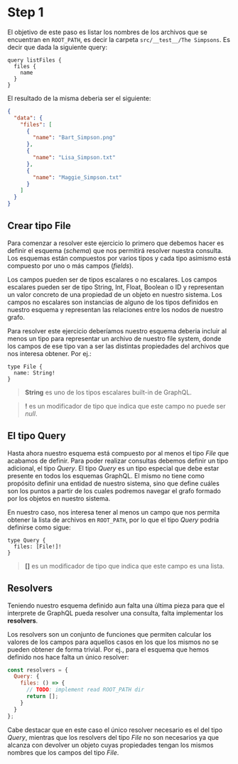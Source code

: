 # Step 1

El objetivo de este paso es listar los nombres de los archivos que se encuentran en `ROOT_PATH`, es decir la carpeta `src/__test__/The Simpsons`. Es decir que dada la siguiente query:

```gql
query listFiles {
  files {
    name
  }
}
```

El resultado de la misma deberia ser el siguiente:

```json
{
  "data": {
    "files": [
      {
        "name": "Bart_Simpson.png"
      },
      {
        "name": "Lisa_Simpson.txt"
      },
      {
        "name": "Maggie_Simpson.txt"
      }
    ]
  }
}
```

## Crear tipo __File__

Para comenzar a resolver este ejercicio lo primero que debemos hacer es definir el esquema (_schema_) que nos permitirá resolver nuestra consulta. Los esquemas están compuestos por varios tipos y cada tipo asimismo está compuesto por uno o más campos (_fields_).

Los campos pueden ser de tipos escalares o no escalares. Los campos escalares pueden ser de tipo String, Int, Float, Boolean o ID y representan un valor concreto de una propiedad de un objeto en nuestro sistema. Los campos no escalares son instancias de alguno de los tipos definidos en nuestro esquema y representan las relaciones entre los nodos de nuestro grafo.

Para resolver este ejercicio deberíamos nuestro esquema deberia incluir al menos un tipo para representar un archivo de nuestro file system, donde los campos de ese tipo van a ser las distintas propiedades del archivos que nos interesa obtener. Por ej.:

```gql
type File {
  name: String!
}
```

> __String__ es uno de los tipos escalares built-in de GraphQL.

> __!__ es un modificador de tipo que indica que este campo no puede ser _null_.

## El tipo __Query__

Hasta ahora nuestro esquema está compuesto por al menos el tipo _File_ que acabamos de definir. Para poder realizar consultas debemos definir un tipo adicional, el tipo _Query_. El tipo _Query_ es un tipo especial que debe estar presente en todos los esquemas GraphQL. El mismo no tiene como propósito definir una entidad de nuestro sistema, sino que define cuáles son los puntos a partir de los cuales podremos navegar el grafo formado por los objetos en nuestro sistema.

En nuestro caso, nos interesa tener al menos un campo que nos permita obtener la lista de archivos en `ROOT_PATH`, por lo que el tipo _Query_ podría definirse como sigue:

```gql
type Query {
  files: [File!]!
}
```

> __[]__ es un modificador de tipo que indica que este campo es una lista.

## __Resolvers__

Teniendo nuestro esquema definido aun falta una última pieza para que el interprete de GraphQL pueda resolver una consulta, falta implementar los __resolvers__.

Los resolvers son un conjunto de funciones que permiten calcular los valores de los campos para aquellos casos en los que los mismos no se pueden obtener de forma trivial. Por ej., para el esquema que hemos definido nos hace falta un único resolver:

```js
const resolvers = {
  Query: {
    files: () => {
      // TODO: implement read ROOT_PATH dir
      return [];
    }
  }
};
```

Cabe destacar que en este caso el único resolver necesario es el del tipo _Query_, mientras que los resolvers del tipo _File_ no son necesarios ya que alcanza con devolver un objeto cuyas propiedades tengan los mismos nombres que los campos del tipo _File_.
